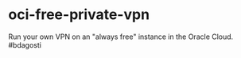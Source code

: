 # oci-free-private-vpn
Run your own VPN on an "always free" instance in the Oracle Cloud. #bdagosti

